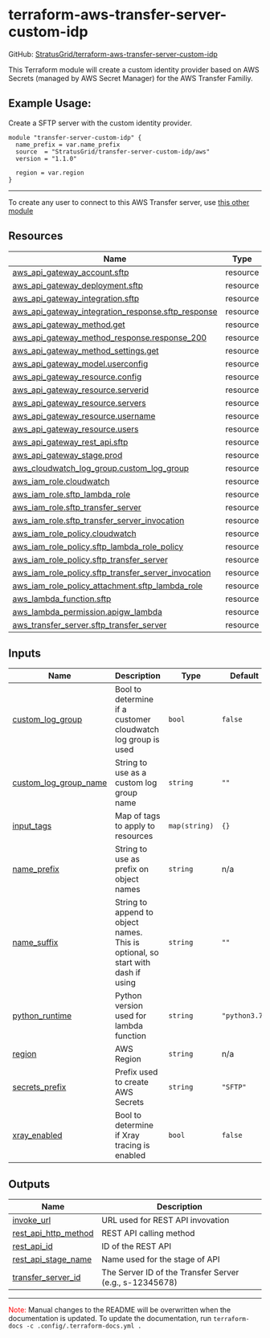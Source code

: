 <!-- BEGIN_TF_DOCS -->
# terraform-aws-transfer-server-custom-idp

GitHub: [StratusGrid/terraform-aws-transfer-server-custom-idp](https://github.com/StratusGrid/terraform-aws-transfer-server-custom-idp)

This Terraform module will create a custom identity provider based on AWS Secrets (managed by AWS Secret Manager) for the AWS Transfer Familiy.

## Example Usage:
Create a SFTP server with the custom identity provider.
```hcl
module "transfer-server-custom-idp" {
  name_prefix = var.name_prefix
  source  = "StratusGrid/transfer-server-custom-idp/aws"
  version = "1.1.0"

  region = var.region
}
```
---
To create any user to connect to this AWS Transfer server, use [this other module](https://registry.terraform.io/modules/StratusGrid/transfer-server-custom-idp-user/aws/latest)

## Resources

| Name | Type |
|------|------|
| [aws_api_gateway_account.sftp](https://registry.terraform.io/providers/hashicorp/aws/latest/docs/resources/api_gateway_account) | resource |
| [aws_api_gateway_deployment.sftp](https://registry.terraform.io/providers/hashicorp/aws/latest/docs/resources/api_gateway_deployment) | resource |
| [aws_api_gateway_integration.sftp](https://registry.terraform.io/providers/hashicorp/aws/latest/docs/resources/api_gateway_integration) | resource |
| [aws_api_gateway_integration_response.sftp_response](https://registry.terraform.io/providers/hashicorp/aws/latest/docs/resources/api_gateway_integration_response) | resource |
| [aws_api_gateway_method.get](https://registry.terraform.io/providers/hashicorp/aws/latest/docs/resources/api_gateway_method) | resource |
| [aws_api_gateway_method_response.response_200](https://registry.terraform.io/providers/hashicorp/aws/latest/docs/resources/api_gateway_method_response) | resource |
| [aws_api_gateway_method_settings.get](https://registry.terraform.io/providers/hashicorp/aws/latest/docs/resources/api_gateway_method_settings) | resource |
| [aws_api_gateway_model.userconfig](https://registry.terraform.io/providers/hashicorp/aws/latest/docs/resources/api_gateway_model) | resource |
| [aws_api_gateway_resource.config](https://registry.terraform.io/providers/hashicorp/aws/latest/docs/resources/api_gateway_resource) | resource |
| [aws_api_gateway_resource.serverid](https://registry.terraform.io/providers/hashicorp/aws/latest/docs/resources/api_gateway_resource) | resource |
| [aws_api_gateway_resource.servers](https://registry.terraform.io/providers/hashicorp/aws/latest/docs/resources/api_gateway_resource) | resource |
| [aws_api_gateway_resource.username](https://registry.terraform.io/providers/hashicorp/aws/latest/docs/resources/api_gateway_resource) | resource |
| [aws_api_gateway_resource.users](https://registry.terraform.io/providers/hashicorp/aws/latest/docs/resources/api_gateway_resource) | resource |
| [aws_api_gateway_rest_api.sftp](https://registry.terraform.io/providers/hashicorp/aws/latest/docs/resources/api_gateway_rest_api) | resource |
| [aws_api_gateway_stage.prod](https://registry.terraform.io/providers/hashicorp/aws/latest/docs/resources/api_gateway_stage) | resource |
| [aws_cloudwatch_log_group.custom_log_group](https://registry.terraform.io/providers/hashicorp/aws/latest/docs/resources/cloudwatch_log_group) | resource |
| [aws_iam_role.cloudwatch](https://registry.terraform.io/providers/hashicorp/aws/latest/docs/resources/iam_role) | resource |
| [aws_iam_role.sftp_lambda_role](https://registry.terraform.io/providers/hashicorp/aws/latest/docs/resources/iam_role) | resource |
| [aws_iam_role.sftp_transfer_server](https://registry.terraform.io/providers/hashicorp/aws/latest/docs/resources/iam_role) | resource |
| [aws_iam_role.sftp_transfer_server_invocation](https://registry.terraform.io/providers/hashicorp/aws/latest/docs/resources/iam_role) | resource |
| [aws_iam_role_policy.cloudwatch](https://registry.terraform.io/providers/hashicorp/aws/latest/docs/resources/iam_role_policy) | resource |
| [aws_iam_role_policy.sftp_lambda_role_policy](https://registry.terraform.io/providers/hashicorp/aws/latest/docs/resources/iam_role_policy) | resource |
| [aws_iam_role_policy.sftp_transfer_server](https://registry.terraform.io/providers/hashicorp/aws/latest/docs/resources/iam_role_policy) | resource |
| [aws_iam_role_policy.sftp_transfer_server_invocation](https://registry.terraform.io/providers/hashicorp/aws/latest/docs/resources/iam_role_policy) | resource |
| [aws_iam_role_policy_attachment.sftp_lambda_role](https://registry.terraform.io/providers/hashicorp/aws/latest/docs/resources/iam_role_policy_attachment) | resource |
| [aws_lambda_function.sftp](https://registry.terraform.io/providers/hashicorp/aws/latest/docs/resources/lambda_function) | resource |
| [aws_lambda_permission.apigw_lambda](https://registry.terraform.io/providers/hashicorp/aws/latest/docs/resources/lambda_permission) | resource |
| [aws_transfer_server.sftp_transfer_server](https://registry.terraform.io/providers/hashicorp/aws/latest/docs/resources/transfer_server) | resource |

## Inputs

| Name | Description | Type | Default | Required |
|------|-------------|------|---------|:--------:|
| <a name="input_custom_log_group"></a> [custom\_log\_group](#input\_custom\_log\_group) | Bool to determine if a customer cloudwatch log group is used | `bool` | `false` | no |
| <a name="input_custom_log_group_name"></a> [custom\_log\_group\_name](#input\_custom\_log\_group\_name) | String to use as a custom log group name | `string` | `""` | no |
| <a name="input_input_tags"></a> [input\_tags](#input\_input\_tags) | Map of tags to apply to resources | `map(string)` | `{}` | no |
| <a name="input_name_prefix"></a> [name\_prefix](#input\_name\_prefix) | String to use as prefix on object names | `string` | n/a | yes |
| <a name="input_name_suffix"></a> [name\_suffix](#input\_name\_suffix) | String to append to object names. This is optional, so start with dash if using | `string` | `""` | no |
| <a name="input_python_runtime"></a> [python\_runtime](#input\_python\_runtime) | Python version used for lambda function | `string` | `"python3.7"` | no |
| <a name="input_region"></a> [region](#input\_region) | AWS Region | `string` | n/a | yes |
| <a name="input_secrets_prefix"></a> [secrets\_prefix](#input\_secrets\_prefix) | Prefix used to create AWS Secrets | `string` | `"SFTP"` | no |
| <a name="input_xray_enabled"></a> [xray\_enabled](#input\_xray\_enabled) | Bool to determine if Xray tracing is enabled | `bool` | `false` | no |

## Outputs

| Name | Description |
|------|-------------|
| <a name="output_invoke_url"></a> [invoke\_url](#output\_invoke\_url) | URL used for REST API invovation |
| <a name="output_rest_api_http_method"></a> [rest\_api\_http\_method](#output\_rest\_api\_http\_method) | REST API calling method |
| <a name="output_rest_api_id"></a> [rest\_api\_id](#output\_rest\_api\_id) | ID of the REST API |
| <a name="output_rest_api_stage_name"></a> [rest\_api\_stage\_name](#output\_rest\_api\_stage\_name) | Name used for the stage of API |
| <a name="output_transfer_server_id"></a> [transfer\_server\_id](#output\_transfer\_server\_id) | The Server ID of the Transfer Server (e.g., s-12345678) |

---

<span style="color:red">Note:</span> Manual changes to the README will be overwritten when the documentation is updated. To update the documentation, run `terraform-docs -c .config/.terraform-docs.yml .`
<!-- END_TF_DOCS -->